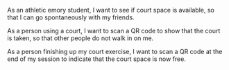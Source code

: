 As an athletic emory student,
I want to see if court space is available,
so that I can go spontaneously with my friends.

As a person using a court,
I want to scan a QR code to show that the court is taken,
so that other people do not walk in on me.

As a person finishing up my court exercise,
I want to scan a QR code at the end of my session
to indicate that the court space is now free.
